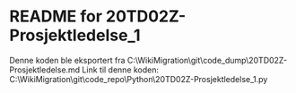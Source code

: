 # README for 20TD02Z-Prosjektledelse_1
Denne koden ble eksportert fra C:\WikiMigration\git\code_dump\20TD02Z-Prosjektledelse.md
Link til denne koden: C:\WikiMigration\git\code_repo\Python\20TD02Z-Prosjektledelse_1.py
